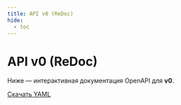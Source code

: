 ```yaml
---
title: API v0 (ReDoc)
hide:
  - toc
---
```


# API v0 (ReDoc)

Ниже — интерактивная документация OpenAPI для **v0**.

<div id="redoc-v0"></div>

<script src="https://cdn.redoc.ly/redoc/latest/bundles/redoc.standalone.js"></script>
<script>
  const SPEC_URL = 'spec/api/gtrack-v0.yaml';
  Redoc.init(SPEC_URL, { expandResponses: "200,201,204" }, document.getElementById('redoc-v0'));
</script>

[Скачать YAML](spec/api/gtrack-v0.yaml)

